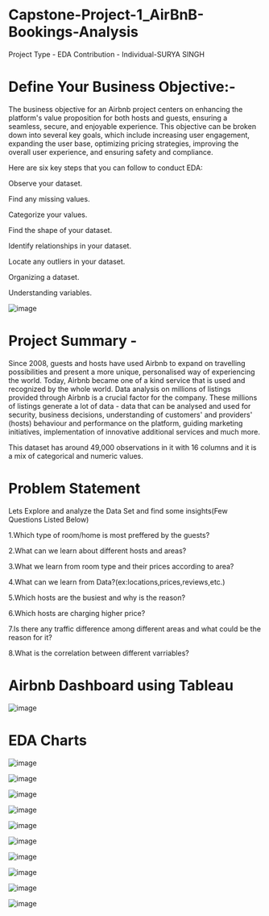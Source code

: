 # Capstone-Project-1_AirBnB-Bookings-Analysis
Project Type - EDA
Contribution - Individual-SURYA SINGH

# Define Your Business Objective:-

The business objective for an Airbnb project centers on enhancing the platform's value proposition for both hosts and guests, ensuring a seamless, secure, and enjoyable experience. This objective can be broken down into several key goals, which include increasing user engagement, expanding the user base, optimizing pricing strategies, improving the overall user experience, and ensuring safety and compliance.

Here are six key steps that you can follow to conduct EDA:

Observe your dataset.

Find any missing values.

Categorize your values.

Find the shape of your dataset.

Identify relationships in your dataset.

Locate any outliers in your dataset.

Organizing a dataset.

Understanding variables.

![image](https://github.com/surya333356/Capstone-Project-1_AirBnBb-Bookings-Analysis/assets/171321317/feb84554-a073-4fa9-9cf7-100f0a7d137a)

# Project Summary -

Since 2008, guests and hosts have used Airbnb to expand on travelling possibilities and present a more unique, personalised way of experiencing the world. Today, Airbnb became one of a kind service that is used and recognized by the whole world. Data analysis on millions of listings provided through Airbnb is a crucial factor for the company. These millions of listings generate a lot of data - data that can be analysed and used for security, business decisions, understanding of customers' and providers' (hosts) behaviour and performance on the platform, guiding marketing initiatives, implementation of innovative additional services and much more.

This dataset has around 49,000 observations in it with 16 columns and it is a mix of categorical and numeric values.

# Problem Statement

Lets Explore and analyze the Data Set and find some insights(Few Questions Listed Below)

1.Which type of room/home is most preffered by the guests?

2.What can we learn about different hosts and areas?

3.What we learn from room type and their prices according to area?

4.What can we learn from Data?(ex:locations,prices,reviews,etc.)

5.Which hosts are the busiest and why is the reason?

6.Which hosts are charging higher price?

7.Is there any traffic difference among different areas and what could be the reason for it?

8.What is the correlation between different varriables?

# Airbnb Dashboard using Tableau

![image](https://github.com/user-attachments/assets/81d4f503-f0f8-4853-8327-d7047b600d11)

# EDA Charts

![image](https://github.com/user-attachments/assets/96c37289-2dec-4461-aeb1-e9c3429fe5ed)

![image](https://github.com/user-attachments/assets/2c4775a4-d566-4809-b59f-604f833a3c8c)

![image](https://github.com/user-attachments/assets/c632fe2c-3114-4c69-a811-ccdb9a47663d)

![image](https://github.com/user-attachments/assets/6870b0f5-c595-4b76-96ea-2308e324b13b)

![image](https://github.com/user-attachments/assets/e6ae61de-0373-4bdb-86ee-f03e906c2197)

![image](https://github.com/user-attachments/assets/0675d522-38eb-4a3a-a990-b5bcd09421f6)

![image](https://github.com/user-attachments/assets/b1d7e6f6-db9a-4bf6-988a-0bd249db1532)

![image](https://github.com/user-attachments/assets/120367a6-6672-4362-90ab-76cd46bfdeef)

![image](https://github.com/user-attachments/assets/4326a6b7-2b74-4e23-aba1-57d9cc8f7a4a)

![image](https://github.com/user-attachments/assets/3f7270cf-ce64-4f1f-9815-d05d1f80bc02)


















